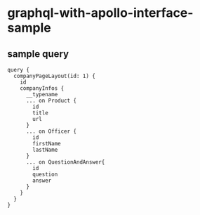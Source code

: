# graphql-with-apollo-interface-sample

## sample query
```
query {
  companyPageLayout(id: 1) {
    id
    companyInfos {
      __typename
      ... on Product {
        id
        title
        url
      }
      ... on Officer {
        id
        firstName
        lastName
      }
      ... on QuestionAndAnswer{
        id
        question
        answer
      }
    }
  }
}
```
